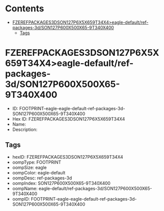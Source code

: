 



Contents
========

* [FZEREFPACKAGES3DSON127P6X5X659T34X4>eagle-default/ref-packages-3d/SON127P600X500X65-9T340X400](#fzerefpackages3dson127p6x5x659t34x4eagle-defaultref-packages-3dson127p600x500x65-9t340x400)
	* [Tags](#tags)

# FZEREFPACKAGES3DSON127P6X5X659T34X4>eagle-default/ref-packages-3d/SON127P600X500X65-9T340X400

- ID: FOOTPRINT-eagle-eagle-default-ref-packages-3d-SON127P600X500X65-9T340X400
- Hex ID: FZEREFPACKAGES3DSON127P6X5X659T34X4
- Name: 
- Description: 

## Tags

- hexID: FZEREFPACKAGES3DSON127P6X5X659T34X4
- oompType: FOOTPRINT
- oompSize: eagle
- oompColor: eagle-default
- oompDesc: ref-packages-3d
- oompIndex: SON127P600X500X65-9T340X400
- oompName: eagle-default/ref-packages-3d/SON127P600X500X65-9T340X400
- oompID: FOOTPRINT-eagle-eagle-default-ref-packages-3d-SON127P600X500X65-9T340X400
